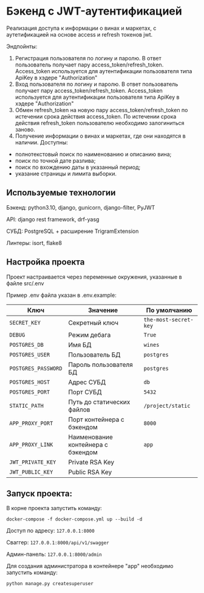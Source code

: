 # Бэкенд с JWT-аутентификацией

Реализация доступа к информации о винах и маркетах, с аутетификацией на основе access и refresh токенов jwt.

Эндпойнты:
1. Регистрация пользователя по логину и паролю. В ответ пользователь получает пару access_token/refresh_token. Access_token используется для аутентификации пользователя типа ApiKey в хэдере "Authorization"
2. Вход пользователя по логину и паролю. В ответ пользователь получает пару access_token/refresh_token. Access_token используется для аутентификации пользователя типа ApiKey в хэдере "Authorization"
3. Обмен refresh_token на новую пару access_token/refresh_token по истечении срока действия access_token. По истечении срока действия refresh_token пользователю необходимо залогиниться заново.
4. Получение информации о винах и маркетах, где они находятся в наличии. Доступны:
- полнотекстовый поиск по наименованию и описанию вина;
- поиск по точной дате разлива;
- поиск по вхождению даты в указанный период;
- указание страницы и лимита выборки.


## Используемые технологии
Бэкенд: python3.10, django, gunicorn, django-filter, PyJWT

API: django rest framework, drf-yasg

СУБД: PostgreSQL + расширение TrigramExtension

Линтеры: isort, flake8

## Настройка проекта

Проект настраивается через переменные окружения, указанные в файле src/.env

Пример .env файла указан в .env.example:

| Ключ                | Значение                           | По умолчанию          |
|---------------------|------------------------------------|-----------------------|
| `SECRET_KEY`        | Секретный ключ                     | `the-most-secret-key` |
| `DEBUG`             | Режим дебага                       | `True`                |
| `POSTGRES_DB`       | Имя БД                             | `wines`               |
| `POSTGRES_USER`     | Пользователь БД                    | `postgres`            |
| `POSTGRES_PASSWORD` | Пароль пользователя БД             | `postgres`            |
| `POSTGRES_HOST`     | Адрес СУБД                         | `db`                  |
| `POSTGRES_PORT`     | Порт СУБД                          | `5432`                |
| `STATIC_PATH`       | Путь до статических файлов         | `/project/static`     |
| `APP_PROXY_PORT`    | Порт контейнера с бэкендом         | `8000`                |
| `APP_PROXY_LINK`    | Наименование контейнера с бэкендом | `app`                 |
| `JWT_PRIVATE_KEY`   | Private RSA Key                    |                       |
| `JWT_PUBLIC_KEY`    | Public RSA Key                     |                       |


## Запуск проекта:

В корне проекта запустить команду:

`docker-compose -f docker-compose.yml up --build -d`

Доступ по адресу: `127.0.0.1:8000`

Сваггер: `127.0.0.1:8000/api/v1/swagger`

Админ-панель: `127.0.0.1:8000/admin`

Для создания администратора в контейнере "app" необходимо запустить команду:

`python manage.py createsuperuser`